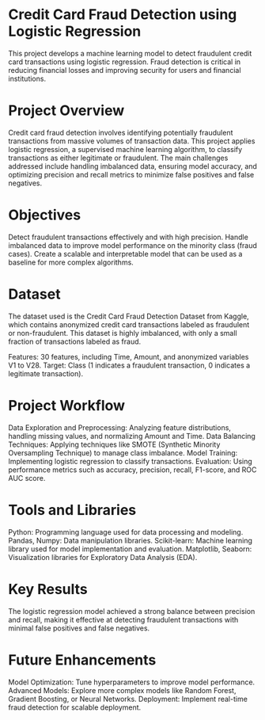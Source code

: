 # Credit Card Fraud Detection using Logistic Regression
This project develops a machine learning model to detect fraudulent credit card transactions using logistic regression. Fraud detection is critical in reducing financial losses and improving security for users and financial institutions.

# Project Overview
Credit card fraud detection involves identifying potentially fraudulent transactions from massive volumes of transaction data. This project applies logistic regression, a supervised machine learning algorithm, to classify transactions as either legitimate or fraudulent. The main challenges addressed include handling imbalanced data, ensuring model accuracy, and optimizing precision and recall metrics to minimize false positives and false negatives.

# Objectives
Detect fraudulent transactions effectively and with high precision.
Handle imbalanced data to improve model performance on the minority class (fraud cases).
Create a scalable and interpretable model that can be used as a baseline for more complex algorithms.
# Dataset
The dataset used is the Credit Card Fraud Detection Dataset from Kaggle, which contains anonymized credit card transactions labeled as fraudulent or non-fraudulent. This dataset is highly imbalanced, with only a small fraction of transactions labeled as fraud.

Features: 30 features, including Time, Amount, and anonymized variables V1 to V28.
Target: Class (1 indicates a fraudulent transaction, 0 indicates a legitimate transaction).
# Project Workflow
Data Exploration and Preprocessing: Analyzing feature distributions, handling missing values, and normalizing Amount and Time.
Data Balancing Techniques: Applying techniques like SMOTE (Synthetic Minority Oversampling Technique) to manage class imbalance.
Model Training: Implementing logistic regression to classify transactions.
Evaluation: Using performance metrics such as accuracy, precision, recall, F1-score, and ROC AUC score.
# Tools and Libraries
Python: Programming language used for data processing and modeling.
Pandas, Numpy: Data manipulation libraries.
Scikit-learn: Machine learning library used for model implementation and evaluation.
Matplotlib, Seaborn: Visualization libraries for Exploratory Data Analysis (EDA).
# Key Results
The logistic regression model achieved a strong balance between precision and recall, making it effective at detecting fraudulent transactions with minimal false positives and false negatives.

# Future Enhancements
Model Optimization: Tune hyperparameters to improve model performance.
Advanced Models: Explore more complex models like Random Forest, Gradient Boosting, or Neural Networks.
Deployment: Implement real-time fraud detection for scalable deployment.
